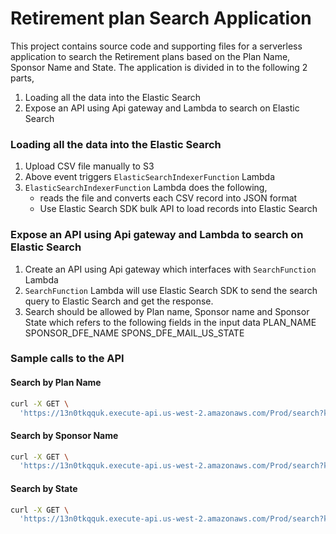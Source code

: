 # Retirement plan Search Application

This project contains source code and supporting files for a serverless application to search the Retirement plans based on the Plan Name, Sponsor Name and State. The application is divided in to the following 2 parts,

1) Loading all the data into the Elastic Search
2) Expose an API using Api gateway and Lambda to search on Elastic Search

### Loading all the data into the Elastic Search
1) Upload CSV file manually to S3
2) Above event triggers `ElasticSearchIndexerFunction`  Lambda 
3) `ElasticSearchIndexerFunction` Lambda does the following,
    - reads the file and converts each CSV record into JSON format
    - Use Elastic Search SDK bulk API to load records into Elastic Search

### Expose an API using Api gateway and Lambda to search on Elastic Search
1) Create an API using Api gateway which interfaces with `SearchFunction` Lambda
2) `SearchFunction` Lambda will use Elastic Search SDK to send the search query to Elastic Search and get the response.
3) Search should be allowed by Plan name, Sponsor name and Sponsor State which refers to the following fields in the input data
    PLAN_NAME
    SPONSOR_DFE_NAME
    SPONS_DFE_MAIL_US_STATE


### Sample calls to the API

#### Search by Plan Name
```bash
curl -X GET \
  'https://13n0tkqquk.execute-api.us-west-2.amazonaws.com/Prod/search?key=planname&value=PREMIUM%20INSPECTION%20& TESTING, INC. 401K PLAN 401K PLAN=&%20TESTING,%20INC.%20401K%20PLAN%20401K%20PLAN='
```

#### Search by Sponsor Name
```bash
curl -X GET \
  'https://13n0tkqquk.execute-api.us-west-2.amazonaws.com/Prod/search?key=sponsorname&value=INNOVATIVE%20HEALTH%20MANAGEMENT%20PARTNER%20LLC'
```

#### Search by State
```bash
curl -X GET \
  'https://13n0tkqquk.execute-api.us-west-2.amazonaws.com/Prod/search?key=state&value=ca'
```

